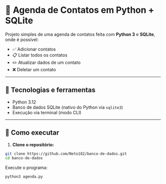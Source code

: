 # 📒 Agenda de Contatos em Python + SQLite

Projeto simples de uma agenda de contatos feita com **Python 3** e **SQLite**, onde é possível:

- ✅ Adicionar contatos
- 📋 Listar todos os contatos
- ✏️ Atualizar dados de um contato
- ❌ Deletar um contato

---

## 🧰 Tecnologias e ferramentas

- Python 3.12
- Banco de dados SQLite (nativo do Python via `sqlite3`)
- Execução via terminal (modo CLI)

---

## 🚀 Como executar

1. **Clone o repositório:**

```bash
git clone https://github.com/Neto182/banco-de-dados.git
cd banco-de-dados
```


Execute o programa:
```bash
python3 agenda.py
```
